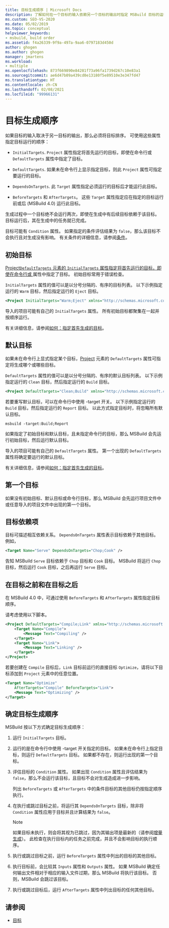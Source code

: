 ```yaml
---
title: 目标生成顺序 | Microsoft Docs
description: 了解如何在一个目标的输入依赖另一个目标的输出时指定 MSBuild 目标的运行顺序。
ms.custom: SEO-VS-2020
ms.date: 05/02/2019
ms.topic: conceptual
helpviewer_keywords:
- msbuild, build order
ms.assetid: f4a26339-9f9a-497a-9aa6-0797183d450d
author: ghogen
ms.author: ghogen
manager: jmartens
ms.workload:
- multiple
ms.openlocfilehash: 873f669890e84281f73a96fa1739d267c10e83a1
ms.sourcegitcommit: ae6d47b09a439cd0e13180f5e89510e3e347fd47
ms.translationtype: HT
ms.contentlocale: zh-CN
ms.lasthandoff: 02/08/2021
ms.locfileid: "99966131"
---
```

# <a name="target-build-order"></a>目标生成顺序

如果目标的输入取决于另一目标的输出，那么必须将目标排序。 可使用这些属性指定目标运行的顺序：

- `InitialTargets`. `Project` 属性指定将首先运行的目标，即使在命令行或 `DefaultTargets` 属性中指定了目标。

- `DefaultTargets`. 如果未在命令行上显示指定目标，则此 `Project` 属性可指定要运行的目标。

- `DependsOnTargets`. 此 `Target` 属性指定必须运行的目标后才能运行此目标。

- `BeforeTargets` 和 `AfterTargets`。 这些 `Target` 属性指定应在指定的目标运行前或后 (MSBuild 4.0) 运行此目标。

生成过程中一个目标绝不会运行两次，即使在生成中有后续目标依赖于该目标。 目标运行后，其在生成中的任务就已完成。

目标可能有 `Condition` 属性。 如果指定的条件评估结果为 `false`，那么该目标不会执行且对生成没有影响。 有关条件的详细信息，请参阅[条件](../msbuild/msbuild-conditions.md)。

## <a name="initial-targets"></a>初始目标

[Project`DefaultTargets` 元素的 `InitialTargets` 属性指定将首先运行的目标，即使在命令行或 ](../msbuild/project-element-msbuild.md) 属性中指定了目标。 初始目标常用于错误检查。

`InitialTargets` 属性的值可以是以分号分隔的、有序的目标列表。 以下示例指定运行的 `Warm` 目标，然后指定运行的 `Eject` 目标。

```xml
<Project InitialTargets="Warm;Eject" xmlns="http://schemas.microsoft.com/developer/msbuild/2003">
```

导入的项目可能有自己的 `InitialTargets` 属性。 所有初始目标都聚集在一起并按顺序运行。

有关详细信息，请参阅[如何：指定首先生成的目标](../msbuild/how-to-specify-which-target-to-build-first.md)。

## <a name="default-targets"></a>默认目标

如果未在命令行上显式指定某个目标，[Project](../msbuild/project-element-msbuild.md) 元素的 `DefaultTargets` 属性可指定将生成哪个或哪些目标。

`DefaultTargets` 属性的值可以是以分号分隔的、有序的默认目标列表。 以下示例指定运行的 `Clean` 目标，然后指定运行的 `Build` 目标。

```xml
<Project DefaultTargets="Clean;Build" xmlns="http://schemas.microsoft.com/developer/msbuild/2003">
```

若要重写默认目标，可以在命令行中使用 -target 开关。 以下示例指定运行的 `Build` 目标，然后指定运行的 `Report` 目标。 以此方式指定目标时，将忽略所有默认目标。

 `msbuild -target:Build;Report`

如果指定了初始目标和默认目标，且未指定命令行的目标，那么 MSBuild 会先运行初始目标，然后运行默认目标。

导入的项目可能有自己的 `DefaultTargets` 属性。 第一个出现的 `DefaultTargets` 属性将确定要运行的默认目标。

有关详细信息，请参阅[如何：指定首先生成的目标](../msbuild/how-to-specify-which-target-to-build-first.md)。

## <a name="first-target"></a>第一个目标

如果没有初始目标、默认目标或命令行目标，那么 MSBuild 会先运行项目文件中或任意导入的项目文件中出现的第一个目标。

## <a name="target-dependencies"></a>目标依赖项

目标可描述相互依赖关系。 `DependsOnTargets` 属性表示目标依赖于其他目标。 例如，

```xml
<Target Name="Serve" DependsOnTargets="Chop;Cook" />
```

告知 MSBuild `Serve` 目标依赖于 `Chop` 目标和 `Cook` 目标。 MSBuild 将运行 `Chop` 目标，然后运行 `Cook` 目标，之后再运行 `Serve` 目标。

## <a name="beforetargets-and-aftertargets"></a>在目标之前和在目标之后

在 MSBuild 4.0 中，可通过使用 `BeforeTargets` 和 `AfterTargets` 属性指定目标顺序。

请考虑使用以下脚本。

```xml
<Project DefaultTargets="Compile;Link" xmlns="http://schemas.microsoft.com/developer/msbuild/2003">
    <Target Name="Compile">
        <Message Text="Compiling" />
    </Target>
    <Target Name="Link">
        <Message Text="Linking" />
    </Target>
</Project>
```

若要创建在 `Compile` 目标后，`Link` 目标前运行的直接目标 `Optimize`，请将以下目标添加到 `Project` 元素中的任意位置。

```xml
<Target Name="Optimize"
    AfterTargets="Compile" BeforeTargets="Link">
    <Message Text="Optimizing" />
</Target>
```

## <a name="determine-the-target-build-order"></a>确定目标生成顺序

MSBuild 按以下方式确定目标生成顺序：

1. 运行 `InitialTargets` 目标。

2. 运行的是在命令行中使用 -target 开关指定的目标。 如果未在命令行上指定目标，则运行 `DefaultTargets` 目标。 如果都不存在，则运行出现的第一个目标。

3. 评估目标的 `Condition` 属性。 如果出现 `Condition` 属性且评估结果为 `false`，那么不会运行该目标，且目标不会对生成造成进一步影响。

   列出 `BeforeTargets` 或 `AfterTargets` 中的条件目标的其他目标仍按指定顺序执行。

4. 在执行或跳过目标之前，将运行其 `DependsOnTargets` 目标，除非将 `Condition` 属性应用于目标并且计算结果为 `false`。

   > [!NOTE]
   > 如果目标未执行，则会将其视为已跳过，因为其输出项是最新的（请参阅[增量生成](../msbuild/incremental-builds.md)）。 此检查在执行目标内的任务之前完成，并且不会影响目标的执行顺序。

5. 执行或跳过目标之前，运行 `BeforeTargets` 属性中列出的目标的其他目标。

6. 执行目标前，会比较其 `Inputs` 属性和 `Outputs` 属性。 如果 MSBuild 确定任何输出文件相对于相应的输入文件过期，那么 MSBuild 将执行该目标。 否则，MSBuild 会跳过该目标。

7. 执行或跳过目标后，运行 `AfterTargets` 属性中列出目标的任何其他目标。

## <a name="see-also"></a>请参阅

- [目标](../msbuild/msbuild-targets.md)
